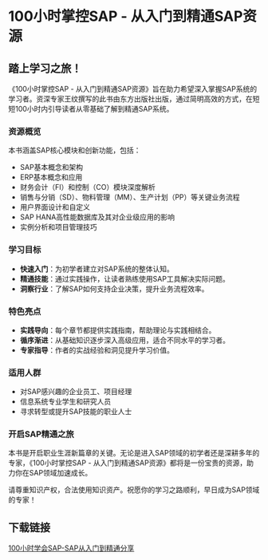 # 100小时掌控SAP - 从入门到精通SAP资源

## 踏上学习之旅！

《100小时掌控SAP - 从入门到精通SAP资源》旨在助力希望深入掌握SAP系统的学习者。资深专家王纹撰写的此书由东方出版社出版，通过简明高效的方式，在短短100小时内引导读者从零基础了解到精通SAP系统。

### 资源概览

本书涵盖SAP核心模块和创新功能，包括：

- SAP基本概念和架构
- ERP基本概念和应用
- 财务会计（FI）和控制（CO）模块深度解析
- 销售与分销（SD）、物料管理（MM）、生产计划（PP）等关键业务流程
- 用户界面设计和自定义
- SAP HANA高性能数据库及其对企业级应用的影响
- 实例分析和项目管理技巧

### 学习目标

- **快速入门**：为初学者建立对SAP系统的整体认知。
- **精通技能**：通过实践操作，让读者熟练使用SAP工具解决实际问题。
- **洞察行业**：了解SAP如何支持企业决策，提升业务流程效率。

### 特色亮点

- **实践导向**：每个章节都提供实践指南，帮助理论与实践相结合。
- **循序渐进**：从基础知识逐步深入高级应用，适合不同水平的学习者。
- **专家指导**：作者的实战经验和洞见提升学习价值。

### 适用人群

- 对SAP感兴趣的企业员工、项目经理
- 信息系统专业学生和研究人员
- 寻求转型或提升SAP技能的职业人士

### 开启SAP精通之旅

本书是开启职业生涯新篇章的关键。无论是进入SAP领域的初学者还是深耕多年的专家，《100小时掌控SAP - 从入门到精通SAP资源》都将是一份宝贵的资源，助力你在SAP领域加速成长。

请尊重知识产权，合法使用知识资产。祝愿你的学习之路顺利，早日成为SAP领域的专家！

## 下载链接

[100小时学会SAP-SAP从入门到精通分享](https://pan.quark.cn/s/dd30783d2af8)